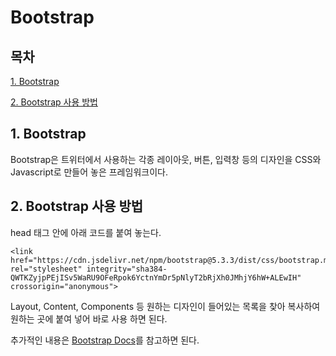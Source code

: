 # Bootstrap

## 목차

[1. Bootstrap](#1-bootstrap)

[2. Bootstrap 사용 방법](#2-bootstrap-사용-방법)

## 1. Bootstrap

Bootstrap은 트위터에서 사용하는 각종 레이아웃, 버튼, 입력창 등의 디자인을 CSS와 Javascript로 만들어 놓은 프레임워크이다.

## 2. Bootstrap 사용 방법

head 태그 안에 아래 코드를 붙여 놓는다.

```
<link href="https://cdn.jsdelivr.net/npm/bootstrap@5.3.3/dist/css/bootstrap.min.css" rel="stylesheet" integrity="sha384-QWTKZyjpPEjISv5WaRU9OFeRpok6YctnYmDr5pNlyT2bRjXh0JMhjY6hW+ALEwIH" crossorigin="anonymous">
```

Layout, Content, Components 등 원하는 디자인이 들어있는 목록을 찾아 복사하여 원하는 곳에 붙여 넣어 바로 사용 하면 된다.

추가적인 내용은 [Bootstrap Docs](https://getbootstrap.com/docs/5.3/getting-started/introduction/)를 참고하면 된다.